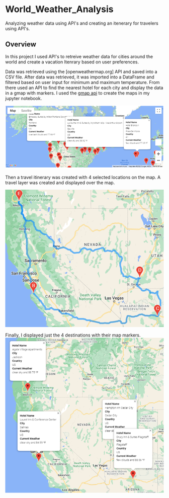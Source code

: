 # World_Weather_Analysis
Analyzing weather data using API's and creating an itenerary for travelers using API's.

## Overview
In this project I used API's to retreive weather data for cities around the world and create a vacation Itenrary based on user preferences.

Data was retrieved using the [openweathermap.org] API and saved into a CSV file. After data was retrieved, it was imported into a DataFrame and filtered based on user input for minimum and maximum temperature. From there used an API to find the nearest hotel for each city and display the data in a gmap with markers. I used the [gmap api](https://jupyter-gmaps.readthedocs.io/en/latest/api.html) to create the maps in my jupyter notebook.

![gmap with markers](/Vacation_Search/WeatherPy_vacation_map.png)

Then a travel itinerary was created with 4 selected locations on the map. A travel layer was created and displayed over the map.

![gmap with trip](/Vacation_Itinerary/WeatherPy_travel_map.PNG)

Finally, I displayed just the 4 destinations with their map markers.
![gmap with trip markers](/Vacation_Itinerary/WeatherPy_travel_map_markers.PNG)